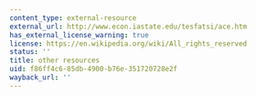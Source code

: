 ```yaml
---
content_type: external-resource
external_url: http://www.econ.iastate.edu/tesfatsi/ace.htm
has_external_license_warning: true
license: https://en.wikipedia.org/wiki/All_rights_reserved
status: ''
title: other resources
uid: f86ff4c6-85db-4900-b76e-351720728e2f
wayback_url: ''
---
```

